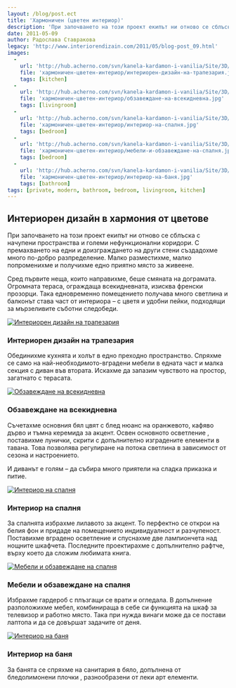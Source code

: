 ```yaml
---
layout: /blog/post.ect
title: 'Хармоничен (цветен интериор)'
description: 'При започването на този проект екипът ни отново се сблъска с начупени пространства и големи нефункционални коридори. С премахването на едни и доизграждането на други стени създадохме много по-добро разпределение'
date: 2011-05-09
author: Радослава Ставракова
legacy: 'http://www.interiorendizain.com/2011/05/blog-post_09.html'
images:
  -
    url: 'http://hub.acherno.com/svn/kanela-kardamon-i-vanilia/Site/3D/01-h_f.jpg'
    file: 'хармоничен-цветен-интериор/интериорен-дизайн-на-трапезария.jpg'
    tags: [kitchen]
  -
    url: 'http://hub.acherno.com/svn/kanela-kardamon-i-vanilia/Site/3D/02-h_f.jpg'
    file: 'хармоничен-цветен-интериор/обзавеждане-на-всекидневна.jpg'
    tags: [livingroom]
  -
    url: 'http://hub.acherno.com/svn/kanela-kardamon-i-vanilia/Site/3D/05-s_f.jpg'
    file: 'хармоничен-цветен-интериор/интериор-на-спалня.jpg'
    tags: [bedroom]
  -
    url: 'http://hub.acherno.com/svn/kanela-kardamon-i-vanilia/Site/3D/05.1-s_f.jpg'
    file: 'хармоничен-цветен-интериор/мебели-и-обзавеждане-на-спалня.jpg'
    tags: [bedroom]
  -
    url: 'http://hub.acherno.com/svn/kanela-kardamon-i-vanilia/Site/3D/07-b_f.jpg'
    file: 'хармоничен-цветен-интериор/интериор-на-баня.jpg'
    tags: [bathroom]
tags: [private, modern, bathroom, bedroom, livingroom, kitchen]
---
```

## Интериорен дизайн в **хармония от цветове**
При започването на този проект екипът ни отново се сблъска с начупени пространства и големи нефункционални коридори. С премахването на едни и доизграждането на други стени създадохме много по-добро разпределение. Малко разместихме, малко попроменихме и получихме едно приятно място за живеене.

Сред първите неща, които направихме, беше смяната на дограмата. Огромната тераса, ограждаща всекидневната, изисква френски прозорци. Така едновременно помещението получава много светлина и балконът става част от интериора – с цветя и удобни пейки, подходящи за мързеливите съботни следобеди.

[![Интериорен дизайн на трапезария](хармоничен-цветен-интериор/интериорен-дизайн-на-трапезария.jpg)](http://acherno.bg/интериорен-дизайн/апартамент/канела-кардамон-и-ванилия/интериорен-дизайн.html)
### Интериорен дизайн на **трапезария**

Обединихме кухнята и холът в едно преходно пространство. Спряхме се само на най-необходимото-вградени мебели в едната част и малка секция с диван във втората. Искахме да запазим чувството на простор, загатнато с терасата.

[![Обзавеждане на всекидневна](хармоничен-цветен-интериор/обзавеждане-на-всекидневна.jpg)](http://acherno.bg/интериорен-дизайн/апартамент/канела-кардамон-и-ванилия/интериорен-дизайн.html)
### Обзавеждане на **всекидневна**

Съчетахме основния бял цвят с блед нюанс на оранжевото,  кафяво дърво и тъмна керемида за акцент. Освен основното осветление , поставихме лунички, скрити с допълнително изградените елементи в тавана. Това позволява регулиране на потока светлина в зависимост от  сезона и настроението.

И диванът е голям – да събира много приятели на сладка приказка и питие.

[![Интериор на спалня](хармоничен-цветен-интериор/интериор-на-спалня.jpg)](http://acherno.bg/интериорен-дизайн/апартамент/канела-кардамон-и-ванилия/интериорен-дизайн.html)
### Интериор на **спалня**

За спалнята избрахме лилавото за акцент. То перфектно се открои на белия фон и придаде на помещението индивидуалност и разчупеност. Поставихме вградено осветление и спуснахме две лампиончета над нощните шкафчета. Последните проектирахме с допълнително рафтче, върху което да сложим любимата книга.

[![Мебели и обзавеждане на спалня](хармоничен-цветен-интериор/мебели-и-обзавеждане-на-спалня.jpg)](http://acherno.bg/интериорен-дизайн/апартамент/канела-кардамон-и-ванилия/интериорен-дизайн.html)
### Мебели и обзавеждане на **спалня**

Избрахме гардероб с плъзгащи се врати и огледала. В допълнение разположихме мебел, комбинираща в себе си функцията на шкаф за телевизор и работно място. Така при нужда винаги може да се постави лаптопа и да се довършат задачите от деня.

[![Интериор на баня](хармоничен-цветен-интериор/интериор-на-баня.jpg)](http://acherno.bg/интериорен-дизайн/апартамент/канела-кардамон-и-ванилия/интериорен-дизайн.html)
### Интериор на **баня**

За банята се спряхме на санитария в бяло, допълнена от бледолимонени плочки , разнообразени от леки арт елементи.